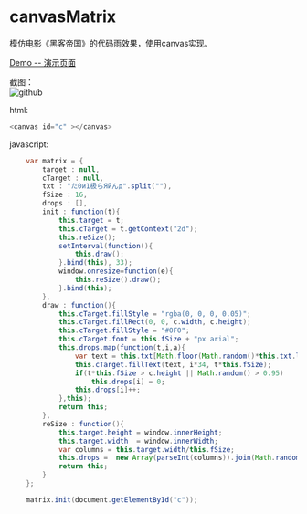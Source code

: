 # canvasMatrix

模仿电影《黑客帝国》的代码雨效果，使用canvas实现。

[Demo -- 演示页面](http://unclehking.github.io/canvasMatrix/)

截图： <br />
![github](http://unclehking.github.io/canvasMatrix/screenshot.png "github")  

html:
```java  
<canvas id="c" ></canvas>
```
javascript:
```java  
	var matrix = {
		target : null,
		cTarget : null,
		txt : "た0и1极らЯйんд".split(""),
		fSize : 16,
		drops : [],
		init : function(t){
			this.target = t;
			this.cTarget = t.getContext("2d");
			this.reSize();
			setInterval(function(){
				this.draw();
			}.bind(this), 33);
			window.onresize=function(e){
				this.reSize().draw();
			}.bind(this);
		},
		draw : function(){
			this.cTarget.fillStyle = "rgba(0, 0, 0, 0.05)";
			this.cTarget.fillRect(0, 0, c.width, c.height);
			this.cTarget.fillStyle = "#0F0";
			this.cTarget.font = this.fSize + "px arial";
			this.drops.map(function(t,i,a){
				var text = this.txt[Math.floor(Math.random()*this.txt.length)];
				this.cTarget.fillText(text, i*34, t*this.fSize);
				if(t*this.fSize > c.height || Math.random() > 0.95)
					this.drops[i] = 0;
				this.drops[i]++;
			},this);
			return this;
		},
		reSize : function(){
			this.target.height = window.innerHeight;
			this.target.width  = window.innerWidth;
			var columns = this.target.width/this.fSize;
			this.drops =  new Array(parseInt(columns)).join(Math.random()*10).split("");
			return this;
		}
	};

	matrix.init(document.getElementById("c"));
```
